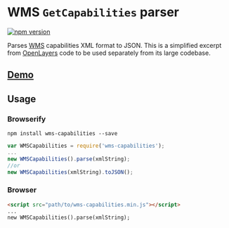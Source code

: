 # WMS `GetCapabilities` parser 
[![npm version](https://badge.fury.io/js/wms-capabilities.svg)](http://badge.fury.io/js/wms-capabilities)

Parses [WMS](http://en.wikipedia.org/wiki/Web_Map_Service) capabilities XML format to JSON. This is a simplified excerpt from [OpenLayers](https://github.com/openlayers/ol3) code to be used separately from its large codebase.

## [Demo](https://w8r.github.io/wms-capabilities)

## Usage

### Browserify
```
npm install wms-capabilities --save
```
```js
var WMSCapabilities = require('wms-capabilities');
...
new WMSCapabilities().parse(xmlString);
//or
new WMSCapabilities(xmlString).toJSON();
```
### Browser
```html
<script src="path/to/wms-capabilities.min.js"></script>
...
new WMSCapabilities().parse(xmlString);
```
